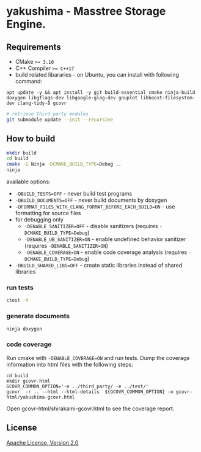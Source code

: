 # yakushima - Masstree Storage Engine.

## Requirements

* CMake `>= 3.10`
* C++ Compiler `>= C++17`
* build related libararies - on Ubuntu, you can install with following command:

```
apt update -y && apt install -y git build-essential cmake ninja-build doxygen libgflags-dev libgoogle-glog-dev gnuplot libboost-filesystem-dev clang-tidy-8 gcovr
```

```sh
# retrieve third party modules
git submodule update --init --recursive
```

## How to build

```sh
mkdir build
cd build
cmake -G Ninja -DCMAKE_BUILD_TYPE=Debug ..
ninja
```

available options:
* `-DBUILD_TESTS=OFF` - never build test programs
* `-DBUILD_DOCUMENTS=OFF` - never build documents by doxygen
* `-DFORMAT_FILES_WITH_CLANG_FORMAT_BEFORE_EACH_BUILD=ON` - use formatting for source files
* for debugging only
  * `-DENABLE_SANITIZER=OFF` - disable sanitizers (requires `-DCMAKE_BUILD_TYPE=Debug`)
  * `-DENABLE_UB_SANITIZER=ON` - enable undefined behavior sanitizer (requires `-DENABLE_SANITIZER=ON`)
  * `-DENABLE_COVERAGE=ON` - enable code coverage analysis (requires `-DCMAKE_BUILD_TYPE=Debug`)
* `-DBUILD_SHARED_LIBS=OFF` - create static libraries instead of shared libraries

### run tests

```sh
ctest -V
```

### generate documents

```sh
ninja doxygen
```

### code coverage

Run cmake with `-DENABLE_COVERAGE=ON` and run tests.
Dump the coverage information into html files with the following steps:
```
cd build
mkdir gcovr-html
GCOVR_COMMON_OPTION='-e ../third_party/ -e ../test/'
gcovr  -r .. --html --html-details  ${GCOVR_COMMON_OPTION} -o gcovr-html/yakushima-gcovr.html
```
Open gcovr-html/shirakami-gcovr.html to see the coverage report.

## License

[Apache License, Version 2.0](http://www.apache.org/licenses/LICENSE-2.0)

